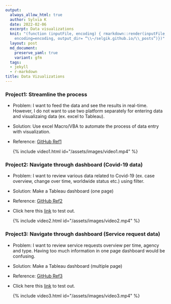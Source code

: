 ```yaml
---
output:
  always_allow_html: true
  author: Sylvia K
  date: 2022-02-06
  excerpt: Data visualizations
  knit: "(function (inputFile, encoding) { rmarkdown::render(inputFile,
    encoding=encoding, output_dir= “\\~/selgik.github.io/\\_posts”)})"
  layout: post
  md_document:
    preserve_yaml: true
    variant: gfm
  tags:
  - jekyll
  - r-markdown
title: Data Vizualizations
---
```


### Project1: Streamline the process
* Problem: I want to feed the data and see the results in real-time. However, I do not want to use two platform separately for entering data and visualizaing data (ex. excel to Tableau). 
* Solution: Use excel Macro/VBA to automate the process of data entry with visualization.
* Reference: [GitHub Ref1](https://github.com/selgik/Automate-data-entry)

  {% include video1.html id="/assets/images/video1.mp4" %}  

### Project2: Navigate through dashboard (Covid-19 data)
* Problem: I want to review various data related to Covid-19 (ex. case overview, change over time, worldwide status etc.) using filter.
* Solution: Make a Tableau dashboard (one page)
* Reference: [GitHub Ref2](https://github.com/selgik/Data-visualization)
* Click here this [link](https://public.tableau.com/app/profile/sylvia.kim#!/?newProfile=&activeTab=0) to test out.

  {% include video2.html id="/assets/images/video2.mp4" %}  
  
### Project3: Navigate through dashboard (Service request data)
* Problem: I want to review service requests overview per time, agency and type. Having too much information in one page dashboard would be confusing. 
* Solution: Make a Tableau dashboard (multiple page)
* Reference: [GitHub Ref3](https://github.com/selgik/SQL-BigQuery-to-Tableau)
* Click here this [link](https://public.tableau.com/app/profile/sylvia.kim#!/?newProfile=&activeTab=0) to test out.

  {% include video3.html id="/assets/images/video3.mp4" %}  

